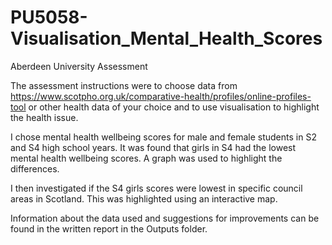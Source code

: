 # PU5058-Visualisation_Mental_Health_Scores

Aberdeen University Assessment 

The assessment instructions were to choose data from https://www.scotpho.org.uk/comparative-health/profiles/online-profiles-tool or other health data of your choice
and to use visualisation to highlight the health issue. 

I chose mental health wellbeing scores for male and female students in S2 and S4 high school years. It was found that girls in S4 had the lowest mental health
wellbeing scores. A graph was used to highlight the differences.

I then investigated if the S4 girls scores were lowest in specific council areas in Scotland. This was highlighted using an interactive map.

Information about the data used and suggestions for improvements can be found in the written report in the Outputs folder.
